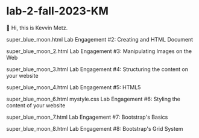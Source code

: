 # lab-2-fall-2023-KM
👋 Hi, this is Kevvin Metz.

super_blue_moon.html
Lab Engagement #2: Creating and HTML Document

super_blue_moon_2.html
Lab Engagement #3: Manipulating Images on the Web

super_blue_moon_3.html
Lab Engagement #4: Structuring the content on your website

super_blue_moon_4.html
Lab Engagement #5: HTML5

super_blue_moon_6.html mystyle.css
Lab Engagement #6: Styling the content of your website

super_blue_moon_7.html
Lab Engagement #7: Bootstrap's Basics

super_blue_moon_8.html
Lab Engagement #8: Bootstrap's Grid System
